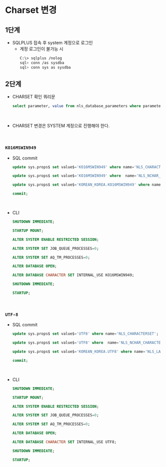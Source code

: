 # Charset 변경

## 1단계
- SQLPLUS 접속 후 system 계정으로 로그인
  - 계정 로그인이 불가능 시
    ```sh
    C:\> sqlplus /nolog
    sql> conn /as sysdba
    sql> conn sys as sysdba
    ```

## 2단계
- CHARSET 확인 쿼리문
    ```sql
    select parameter, value from nls_database_parameters where parameter = 'NLS_CHARACTERSET'
    ```

<br>

- CHARSET 변경은 SYSTEM 계정으로 진행해야 한다.

<br>

### `KO16MSWIN949`
- SQL commit
    ```sql
    update sys.props$ set value$='KO16MSWIN949' where name='NLS_CHARACTERSET';

    update sys.props$ set value$='KO16MSWIN949' where  name='NLS_NCHAR_CHARACTERSET';

    update sys.props$ set value$='KOREAN_KOREA.KO16MSWIN949' where name='NLS_LANGUAGE';

    commit;
    ```

<br>

- CLI
    ```sql
    SHUTDOWN IMMEDIATE;

    STARTUP MOUNT;

    ALTER SYSTEM ENABLE RESTRICTED SESSION;

    ALTER SYSTEM SET JOB_QUEUE_PROCESSES=0;

    ALTER SYSTEM SET AQ_TM_PROCESSES=0;

    ALTER DATABASE OPEN;

    ALTER DATABASE CHARACTER SET INTERNAL_USE KO16MSWIN949;

    SHUTDOWN IMMEDIATE;

    STARTUP;
    ```

<br>

### `UTF-8`
- SQL commit
    ```sql
    update sys.props$ set value$='UTF8' where name='NLS_CHARACTERSET';

    update sys.props$ set value$='UTF8' where  name='NLS_NCHAR_CHARACTERSET';

    update sys.props$ set value$='KOREAN_KOREA.UTF8' where name='NLS_LANGUAGE';

    commit;
    ```

<br>

- CLI
    ```sql
    SHUTDOWN IMMEDIATE;

    STARTUP MOUNT;

    ALTER SYSTEM ENABLE RESTRICTED SESSION;

    ALTER SYSTEM SET JOB_QUEUE_PROCESSES=0;

    ALTER SYSTEM SET AQ_TM_PROCESSES=0;

    ALTER DATABASE OPEN;

    ALTER DATABASE CHARACTER SET INTERNAL_USE UTF8;

    SHUTDOWN IMMEDIATE;
    
    STARTUP;
    ```